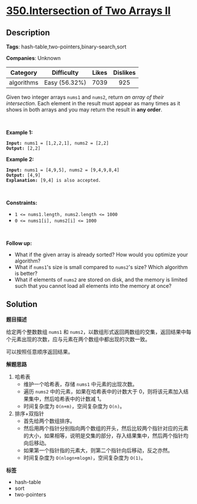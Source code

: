 # [350.Intersection of Two Arrays II](https://leetcode.com/problems/intersection-of-two-arrays-ii/description/)

## Description

**Tags**: hash-table,two-pointers,binary-search,sort

**Companies**: Unknown

|  Category  |  Difficulty   | Likes | Dislikes |
| :--------: | :-----------: | :---: | :------: |
| algorithms | Easy (56.32%) | 7039  |   925    |

<p>Given two integer arrays <code>nums1</code> and <code>nums2</code>, return <em>an array of their intersection</em>. Each element in the result must appear as many times as it shows in both arrays and you may return the result in <strong>any order</strong>.</p>
<p>&nbsp;</p>
<p><strong class="example">Example 1:</strong></p>
<pre><code><strong>Input:</strong> nums1 = [1,2,2,1], nums2 = [2,2]
<strong>Output:</strong> [2,2]</code></pre>
<p><strong class="example">Example 2:</strong></p>
<pre><code><strong>Input:</strong> nums1 = [4,9,5], nums2 = [9,4,9,8,4]
<strong>Output:</strong> [4,9]
<strong>Explanation:</strong> [9,4] is also accepted.</code></pre>
<p>&nbsp;</p>
<p><strong>Constraints:</strong></p>
<ul>
  <li><code>1 &lt;= nums1.length, nums2.length &lt;= 1000</code></li>
  <li><code>0 &lt;= nums1[i], nums2[i] &lt;= 1000</code></li>
</ul>
<p>&nbsp;</p>
<p><strong>Follow up:</strong></p>
<ul>
  <li>What if the given array is already sorted? How would you optimize your algorithm?</li>
  <li>What if <code>nums1</code>&#39;s size is small compared to <code>nums2</code>&#39;s size? Which algorithm is better?</li>
  <li>What if elements of <code>nums2</code> are stored on disk, and the memory is limited such that you cannot load all elements into the memory at once?</li>
</ul>

## Solution

**题目描述**

给定两个整数数组 `nums1` 和 `nums2`，以数组形式返回两数组的交集，返回结果中每个元素出现的次数，应与元素在两个数组中都出现的次数一致。

可以按照任意顺序返回结果。

**解题思路**

1. 哈希表
   - 维护一个哈希表，存储 `nums1` 中元素的出现次数。
   - 遍历 `nums2` 中的元素，如果在哈希表中的计数大于 0，则将该元素加入结果集中，然后哈希表中的计数减 1。
   - 时间复杂度为 `O(n+m)`，空间复杂度为 `O(n)`。
2. 排序+双指针
   - 首先给两个数组排序。
   - 然后用两个指针分别指向两个数组的开头，然后比较两个指针对应的元素的大小，如果相等，说明是交集的部分，存入结果集中，然后两个指针均向后移动。
   - 如果第一个指针指的元素大，则第二个指针向后移动，反之亦然。
   - 时间复杂度为 `O(nlogn+mlogm)`，空间复杂度为 `O(1)`。

**标签**

- hash-table
- sort
- two-pointers
